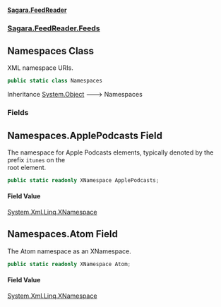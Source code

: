 #### [Sagara.FeedReader](index.md 'index')
### [Sagara.FeedReader.Feeds](index.md#Sagara.FeedReader.Feeds 'Sagara.FeedReader.Feeds')

## Namespaces Class

XML namespace URIs.

```csharp
public static class Namespaces
```

Inheritance [System.Object](https://docs.microsoft.com/en-us/dotnet/api/System.Object 'System.Object') &#129106; Namespaces
### Fields

<a name='Sagara.FeedReader.Feeds.Namespaces.ApplePodcasts'></a>

## Namespaces.ApplePodcasts Field

The namespace for Apple Podcasts elements, typically denoted by the prefix `itunes` on the  
root element.

```csharp
public static readonly XNamespace ApplePodcasts;
```

#### Field Value
[System.Xml.Linq.XNamespace](https://docs.microsoft.com/en-us/dotnet/api/System.Xml.Linq.XNamespace 'System.Xml.Linq.XNamespace')

<a name='Sagara.FeedReader.Feeds.Namespaces.Atom'></a>

## Namespaces.Atom Field

The Atom namespace as an XNamespace.

```csharp
public static readonly XNamespace Atom;
```

#### Field Value
[System.Xml.Linq.XNamespace](https://docs.microsoft.com/en-us/dotnet/api/System.Xml.Linq.XNamespace 'System.Xml.Linq.XNamespace')